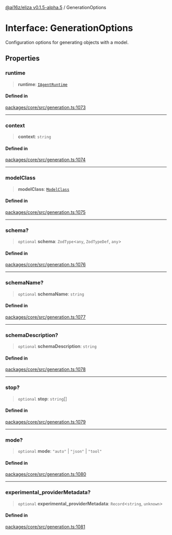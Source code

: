 [@ai16z/eliza v0.1.5-alpha.5](../index.md) / GenerationOptions

# Interface: GenerationOptions

Configuration options for generating objects with a model.

## Properties

### runtime

> **runtime**: [`IAgentRuntime`](IAgentRuntime.md)

#### Defined in

[packages/core/src/generation.ts:1073](https://github.com/LibriX-Nation/LibriX-AI-Agent/blob/main/packages/core/src/generation.ts#L1073)

***

### context

> **context**: `string`

#### Defined in

[packages/core/src/generation.ts:1074](https://github.com/LibriX-Nation/LibriX-AI-Agent/blob/main/packages/core/src/generation.ts#L1074)

***

### modelClass

> **modelClass**: [`ModelClass`](../enumerations/ModelClass.md)

#### Defined in

[packages/core/src/generation.ts:1075](https://github.com/LibriX-Nation/LibriX-AI-Agent/blob/main/packages/core/src/generation.ts#L1075)

***

### schema?

> `optional` **schema**: `ZodType`\<`any`, `ZodTypeDef`, `any`\>

#### Defined in

[packages/core/src/generation.ts:1076](https://github.com/LibriX-Nation/LibriX-AI-Agent/blob/main/packages/core/src/generation.ts#L1076)

***

### schemaName?

> `optional` **schemaName**: `string`

#### Defined in

[packages/core/src/generation.ts:1077](https://github.com/LibriX-Nation/LibriX-AI-Agent/blob/main/packages/core/src/generation.ts#L1077)

***

### schemaDescription?

> `optional` **schemaDescription**: `string`

#### Defined in

[packages/core/src/generation.ts:1078](https://github.com/LibriX-Nation/LibriX-AI-Agent/blob/main/packages/core/src/generation.ts#L1078)

***

### stop?

> `optional` **stop**: `string`[]

#### Defined in

[packages/core/src/generation.ts:1079](https://github.com/LibriX-Nation/LibriX-AI-Agent/blob/main/packages/core/src/generation.ts#L1079)

***

### mode?

> `optional` **mode**: `"auto"` \| `"json"` \| `"tool"`

#### Defined in

[packages/core/src/generation.ts:1080](https://github.com/LibriX-Nation/LibriX-AI-Agent/blob/main/packages/core/src/generation.ts#L1080)

***

### experimental\_providerMetadata?

> `optional` **experimental\_providerMetadata**: `Record`\<`string`, `unknown`\>

#### Defined in

[packages/core/src/generation.ts:1081](https://github.com/LibriX-Nation/LibriX-AI-Agent/blob/main/packages/core/src/generation.ts#L1081)
